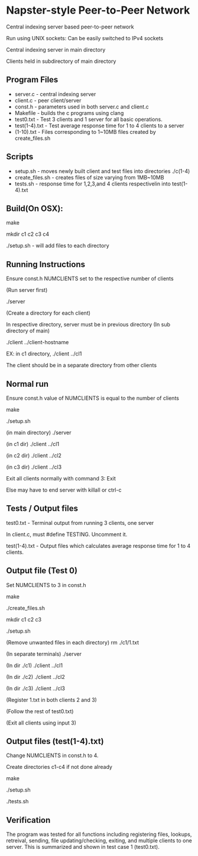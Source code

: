 # Napster-style Peer-to-Peer Network

Central indexing server based peer-to-peer network

Run using UNIX sockets: Can be easily switched to IPv4 sockets

Central indexing server in main directory

Clients held in subdirectory of main directory

## Program Files
- server.c - central indexing server
- client.c - peer client/server
- const.h - parameters used in both server.c and client.c
- Makefile - builds the c programs using clang
- test0.txt - Test 3 clients and 1 server for all basic operations.
- test(1-4).txt - Test average response time for 1 to 4 clients to a server
- (1-10).txt - Files corresponding to 1~10MB files created by create_files.sh

## Scripts
- setup.sh - moves newly built client and test files into directories ./c(1-4)
- create_files.sh - creates files of size varying from 1MB~10MB
- tests.sh - response time for 1,2,3,and 4 clients respectivelin into test(1-4).txt

## Build(On OSX):
make

mkdir c1 c2 c3 c4

./setup.sh - will add files to each directory

## Running Instructions
Ensure const.h NUMCLIENTS set to the respective number of clients

(Run server first)

./server

(Create a directory for each client)

In respective directory, server must be in previous directory (In sub directory of main) 

./client ../client-hostname

EX: in c1 directory, ./client ../cl1

The client should be in a separate directory from other clients

## Normal run
Ensure const.h value of NUMCLIENTS is equal to the number of clients

make

./setup.sh

(in main directory)
./server

(in c1 dir)
./client ../cl1

(in c2 dir)
./client ../cl2

(in c3 dir)
./client ../cl3

Exit all clients normally with command 3: Exit

Else may have to end server with killall or ctrl-c

## Tests / Output files
test0.txt - Terminal output from running 3 clients, one server

In client.c, must #define TESTING. Uncomment it.

test(1-4).txt - Output files which calculates average response time for 1 to 4
clients.

## Output file (Test 0)
Set NUMCLIENTS to 3 in const.h

make

./create_files.sh

mkdir c1 c2 c3

./setup.sh

(Remove unwanted files in each directory)
rm ./c1/1.txt

(In separate terminals)
./server

(In dir ./c1)
./client ../cl1

(In dir ./c2)
./client ../cl2

(In dir ./c3)
./client ../cl3

(Register 1.txt in both clients 2 and 3)

(Follow the rest of test0.txt)

(Exit all clients using input 3)

## Output files (test(1-4).txt)
Change NUMCLIENTS in const.h to 4.

Create directories c1-c4 if not done already

make

./setup.sh

./tests.sh

## Verification
The program was tested for all functions including registering files, lookups,
retreival, sending, file updating/checking, exiting, and multiple clients to
one server. This is summarized and shown in test case 1 (test0.txt).
